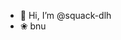 - 👋 Hi, I’m @squack-dlh
- ❀ bnu
<!---
squack-dlh/squack-dlh is a ✨ special ✨ repository because its `README.md` (this file) appears on your GitHub profile.
You can click the Preview link to take a look at your changes.
--->
